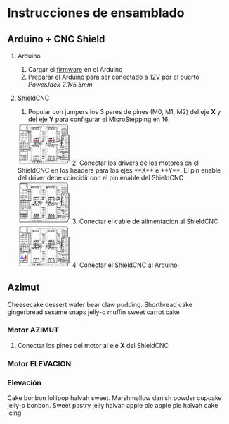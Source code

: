 # Instrucciones de ensamblado

## Arduino + CNC Shield

1. Arduino
   1. Cargar el [firmware](/FIRMWARE.md) en el Arduino
   2. Preparar el Arduino para ser conectado a 12V por el puerto _PowerJack 2.1x5.5mm_
2. ShieldCNC

   1. Popular con jumpers los 3 pares de pines (M0, M1, M2) del eje **X** y del eje **Y** para configurar el MicroStepping en 16.

   <img src="/archivos/cnc_shield_jumpers.png" width=25% height=25%>
   2. Conectar los drivers de los motores en el ShieldCNC en los headers para los ejes **X** e **Y**. El pin enable del driver debe coincidir con el pin enable del ShieldCNC

   <img src="/archivos/cnc_shield_enable.png" width=25% height=25%>
   3. Conectar el cable de alimentacion al ShieldCNC

   <img src="/archivos/cnc_shield_12v.png" width=25% height=25%>
   4. Conectar el ShieldCNC al Arduino

## Azimut

Cheesecake dessert wafer bear claw pudding. Shortbread cake gingerbread sesame snaps jelly-o muffin sweet carrot cake

### Motor AZIMUT

1. Conectar los pines del motor al eje **X** del ShieldCNC

### Motor ELEVACION

### Elevación

Cake bonbon lollipop halvah sweet. Marshmallow danish powder cupcake jelly-o bonbon. Sweet pastry jelly halvah apple pie apple pie halvah cake icing
